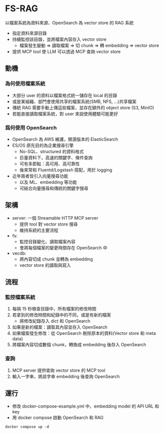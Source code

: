 # FS-RAG

以檔案系統為資料來源、OpenSearch 為 vector store 的 RAG 系統
- 指定資料來源目錄
- 持續監控該目錄，並將檔案內容存入 vector store
    - 檔案發生變動 => 讀取檔案 => 切 chunk => 轉 embedding => vector store
- 提供 MCP tool 使 LLM 可以透過 MCP 查詢 vector store

## 動機

### 為何使用檔案系統

- 大部分 user 的資料以檔案格式統一儲存在 local 的目錄
- 或是某組織、部門會使用共享的檔案系統(SMB, NFS, ...)共享檔案
- 傳統 RAG 需要手動上傳這些檔案，並存在額外的 object store (S3, MinIO)
- 若能直接讀取檔案系統，對 user 來說使用體驗可能更好

### 爲何使用 OpenSearch

- OpenSearch 為 AWS 維護，開源版本的 ElasticSearch
- ES/OS 原先目的為企業搜尋引擎
    - No-SQL、structured 的資料格式
    - 巨量資料下，高速的關鍵字、條件查詢
    - 可有多節點：高可用、高可靠性
    - 後來常和 Fluentd/Logstash 搭配，用於 logging
- 近年兩者皆引入向量搜尋功能
    - 以及 ML、embedding 等功能
    - 可結合向量搜尋和傳統的關鍵字搜尋

## 架構

- server: 一個 Streamable HTTP MCP server
    - 提供 tool 對 vector store 搜尋
    - 維持系統的主要流程
- fs:
    - 監控目錄變化、讀取檔案內容
    - 會將每個檔案的變更時間存在 OpenSearch 中
- vecdb:
    - 將內容切成 chunk 並轉為 embedding
    - vector store 的讀取與寫入

## 流程

### 監控檔案系統

1. 每隔 15 秒檢查目錄中，所有檔案的修改時間
2. 若拿到的修改時間和紀錄中的不同，或是有新的檔案
    - 將修改紀錄存入 dict 和 OpenSearch
3. 如果是新的檔案：讀取其內容並存入 OpenSearch
4. 如果檔案發生修改：從 OpenSearch 刪除原本的資料(Vector store 和 meta data)
5. 將檔案內容切成數個 chunk，轉換成 embedding 後存入 OpenSearch

### 查詢

1. MCP server 提供查詢 vector store 的 MCP tool
2. 輸入一字串，將該字串 embedding 後查詢 OpenSearch

## 運行

- 修改 docker-compose-example.yml 中，embedding model 的 API URL 和 key
- 用 docker compose 啟動 OpenSearch 和 RAG

```
docker compose up -d
```

